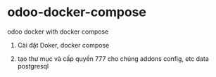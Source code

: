 # odoo-docker-compose
odoo docker with docker compose
1. Cài đặt Doker, docker compose 

2. tạo thư mục và cấp quyền 777 cho chúng 
   addons 
   config, etc 
   data
   postgresql
